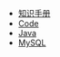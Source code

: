 
<!-- docs/_sidebar.md -->
<!-- 文件路径前不要带./ -->

* [知识手册](/)
* [Code](/Code/)
* [Java](/Code/Java.md)
* [MySQL](/Code/MySQL.md)
